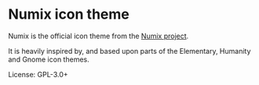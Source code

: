 Numix icon theme
================

Numix is the official icon theme from the [Numix project](http://numixproject.org).

It is heavily inspired by, and based upon parts of the Elementary, Humanity and Gnome icon themes.

License: GPL-3.0+
